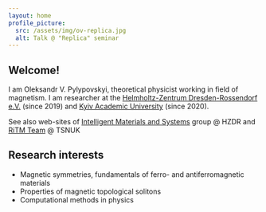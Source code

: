 ```yaml
---
layout: home
profile_picture:
  src: /assets/img/ov-replica.jpg
  alt: Talk @ "Replica" seminar
---
```



## Welcome!

I am Oleksandr V. Pylypovskyi, theoretical physicist working in field of magnetism. I am researcher at the [Helmholtz-Zentrum Dresden-Rossendorf e.V.](https://hzdr.de) (since 2019) and [Kyiv Academic University](https://kau.org.ua) (since 2020).

See also web-sites of [Intelligent Materials and Systems](http://www.smartsensorics.eu/) group @ HZDR and [RiTM Team](https://ritm.knu.ua/) @ TSNUK

## Research interests

* Magnetic symmetries, fundamentals of ferro- and antiferromagnetic materials
* Properties of magnetic topological solitons
* Computational methods in physics



